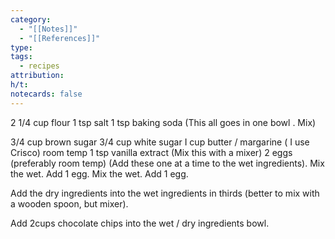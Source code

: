 ```yaml
---
category:
  - "[[Notes]]"
  - "[[References]]"
type: 
tags:
  - recipes
attribution: 
h/t: 
notecards: false
---
```

2 1/4 cup flour 
1 tsp salt 
1 tsp baking soda 
(This all goes in one bowl . Mix) 


3/4 cup brown sugar
3/4 cup white sugar 
I cup butter / margarine ( I use Crisco) room temp
1 tsp vanilla extract 
(Mix this with a mixer) 
2 eggs (preferably room temp) 
(Add these one at a time to the wet ingredients). Mix the wet. Add 1 egg. Mix the wet. Add 1 egg. 

Add the dry ingredients into the wet ingredients in thirds (better to mix with a wooden spoon, but mixer). 

Add 2cups chocolate chips into the wet / dry ingredients bowl.